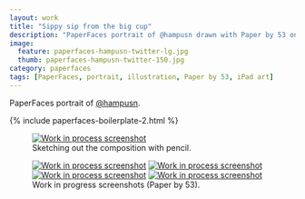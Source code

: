 ```yaml
---
layout: work
title: "Sippy sip from the big cup"
description: "PaperFaces portrait of @hampusn drawn with Paper by 53 on an iPad."
image: 
  feature: paperfaces-hampusn-twitter-lg.jpg
  thumb: paperfaces-hampusn-twitter-150.jpg
category: paperfaces
tags: [PaperFaces, portrait, illustration, Paper by 53, iPad art]
---
```


PaperFaces portrait of <a href="http://twitter.com/hampusn">@hampusn</a>.

{% include paperfaces-boilerplate-2.html %}

<figure>
	<a href="{{ site.url }}/images/paperfaces-hampusn-process-1-lg.jpg"><img src="{{ site.url }}/images/paperfaces-hampusn-process-1-750.jpg" alt="Work in process screenshot"></a>
	<figcaption>Sketching out the composition with pencil.</figcaption>
</figure>

<figure class="half">
	<a href="{{ site.url }}/images/paperfaces-hampusn-process-2-lg.jpg"><img src="{{ site.url }}/images/paperfaces-hampusn-process-2-600.jpg" alt="Work in process screenshot"></a>
	<a href="{{ site.url }}/images/paperfaces-hampusn-process-3-lg.jpg"><img src="{{ site.url }}/images/paperfaces-hampusn-process-3-600.jpg" alt="Work in process screenshot"></a>
	<a href="{{ site.url }}/images/paperfaces-hampusn-process-4-lg.jpg"><img src="{{ site.url }}/images/paperfaces-hampusn-process-4-600.jpg" alt="Work in process screenshot"></a>
	<a href="{{ site.url }}/images/paperfaces-hampusn-process-5-lg.jpg"><img src="{{ site.url }}/images/paperfaces-hampusn-process-5-600.jpg" alt="Work in process screenshot"></a>
	<figcaption>Work in progress screenshots (Paper by 53).</figcaption>
</figure>